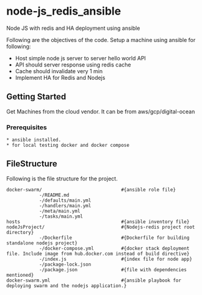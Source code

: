 # node-js_redis_ansible
Node JS with redis and HA deployment using ansible

Following are the objectives of the code.
Setup a machine using ansible for following:
- Host simple node js server to server hello world API
- API should server response using redis cache
- Cache should invalidate very 1 min
- Implement HA for Redis and Nodejs

## Getting Started

Get Machines from the cloud vendor. It can be from aws/gcp/digital-ocean

### Prerequisites


```
* ansible installed.
* for local testing docker and docker compose
```

## FileStructure
Following is the file structure for the project.

```
docker-swarm/                             #{ansible role file}
            -/README.md
            -/defaults/main.yml
            -/handlers/main.yml
            -/meta/main.yml
            -/tasks/main.yml
hosts                                     #{ansible inventory file}
nodeJsProject/                            #{Nodejs-redis project root directory}
            -/Dockerfile                  #{Dockerfile for building standalone nodejs project}
            -/docker-compose.yml          #{docker stack deployment file. Include image from hub.docker.com instead of build directive}
            -/index.js                    #{index file for node app}
            -/package-lock.json
            -/package.json                #{file with dependencies mentioned}
docker-swarm.yml                          #{ansible playbook for deploying swarm and the nodejs application.}
```


